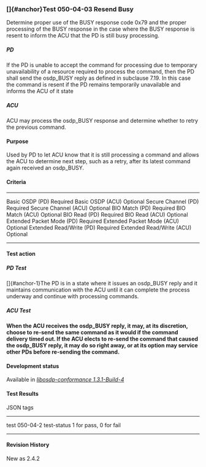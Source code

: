 ### []{#anchor}Test 050-04-03 Resend Busy 

Determine proper use of the BUSY response code 0x79 and the proper
processing of the BUSY response in the case where the BUSY response is
resent to inform the ACU that the PD is still busy processing.

##### PD

If the PD is unable to accept the command for processing due to
temporary unavailability of a resource required to process the command,
then the PD shall send the osdp_BUSY reply as defined in subclause 7.19.
In this case the command is resent if the PD remains temporarily
unavailable and informs the ACU of it state

##### ACU

ACU may process the osdp_BUSY response and determine whether to retry
the previous command.

#### Purpose

Used by PD to let ACU know that it is still processing a command and
allows the ACU to determine next step, such as a retry, after its latest
command again received an osdp_BUSY.

#### Criteria

  ---------------------------- ----------
  Basic OSDP (PD)              Required
  Basic OSDP (ACU)             Optional
  Secure Channel (PD)          Required
  Secure Channel (ACU)         Optional
  BIO Match (PD)               Required
  BIO Match (ACU)              Optional
  BIO Read (PD)                Required
  BIO Read (ACU)               Optional
  Extended Packet Mode (PD)    Required
  Extended Packet Mode (ACU)   Optional
  Extended Read/Write (PD)     Required
  Extended Read/Write (ACU)    Optional
  ---------------------------- ----------

#### Test action

##### PD Test

[]{#anchor-1}The PD is in a state where it issues an osdp_BUSY reply and
it maintains communication with the ACU until it can complete the
process underway and continue with processing commands.

##### ACU Test

#### When the ACU receives the osdp_BUSY reply, it may, at its discretion, choose to re-send the same command as it would if the command delivery timed out. If the ACU elects to re-send the command that caused the osdp_BUSY reply, it may do so right away, or at its option may service other PDs before re-sending the command. 

#### Development status

Available in [*libosdp-conformance
1.3.1-Build-4*](https://github.com/Security-Industry-Association/libosdp-conformance/releases/tag/1.31-4)

#### Test Results

JSON tags

  ------------- ------------------------
  test          050-04-2
  test-status   1 for pass, 0 for fail
  ------------- ------------------------

#### Revision History

New as 2.4.2

### 
